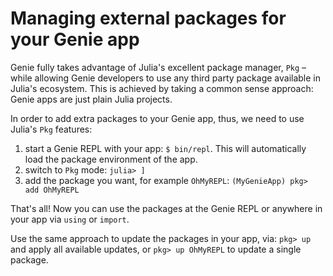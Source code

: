 #  Managing external packages for your Genie app
Genie fully takes advantage of Julia's excellent package manager, `Pkg` – while allowing Genie developers to use any third party package available in Julia's ecosystem. This is achieved by taking a common sense approach: Genie apps are just plain Julia projects.

In order to add extra packages to your Genie app, thus, we need to use Julia's `Pkg` features:

1. start a Genie REPL with your app: `$ bin/repl`. This will automatically load the package environment of the app.
2. switch to `Pkg` mode: `julia> ]`
3. add the package you want, for example `OhMyREPL`: `(MyGenieApp) pkg> add OhMyREPL`

That's all! Now you can use the packages at the Genie REPL or anywhere in your app via `using` or `import`.

Use the same approach to update the packages in your app, via: `pkg> up` and apply all available updates, or `pkg> up OhMyREPL` to update a single package.

